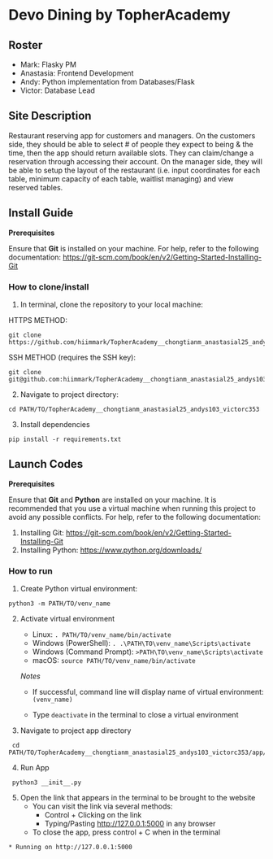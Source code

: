 # Devo Dining by TopherAcademy

## Roster
- Mark: Flasky PM
- Anastasia: Frontend Development
- Andy: Python implementation from Databases/Flask
- Victor: Database Lead

## Site Description

Restaurant reserving app for customers and managers. On the customers side, they should be able to select # of people they expect to being & the time, then the app should return available slots. They can claim/change a reservation through accessing their account. On the manager side, they will be able to setup the layout of the restaurant (i.e. input coordinates for each table, minimum capacity of each table, waitlist managing) and view reserved tables.

## Install Guide

**Prerequisites**

Ensure that **Git** is installed on your machine. For help, refer to the following documentation: https://git-scm.com/book/en/v2/Getting-Started-Installing-Git

### How to clone/install
1. In terminal, clone the repository to your local machine:

HTTPS METHOD:

```
git clone https://github.com/hiimmark/TopherAcademy__chongtianm_anastasial25_andys103_victorc353.git     
```

SSH METHOD (requires the SSH key):

```
git clone git@github.com:hiimmark/TopherAcademy__chongtianm_anastasial25_andys103_victorc353.git
```
2. Navigate to project directory:

```
cd PATH/TO/TopherAcademy__chongtianm_anastasial25_andys103_victorc353
```
3. Install dependencies

```
pip install -r requirements.txt
```

## Launch Codes

**Prerequisites**

Ensure that **Git** and **Python** are installed on your machine. It is recommended that you use a virtual machine when running this project to avoid any possible conflicts. For help, refer to the following documentation:
   1. Installing Git: https://git-scm.com/book/en/v2/Getting-Started-Installing-Git
   2. Installing Python: https://www.python.org/downloads/

### How to run

1. Create Python virtual environment:

```
python3 -m PATH/TO/venv_name
```

2. Activate virtual environment

   - Linux: `. PATH/TO/venv_name/bin/activate`
   - Windows (PowerShell): `. .\PATH\TO\venv_name\Scripts\activate`
   - Windows (Command Prompt): `>PATH\TO\venv_name\Scripts\activate`
   - macOS: `source PATH/TO/venv_name/bin/activate`

   *Notes*

   - If successful, command line will display name of virtual environment: `(venv_name) `

   - Type `deactivate` in the terminal to close a virtual environment

3. Navigate to project app directory

```
 cd PATH/TO/TopherAcademy__chongtianm_anastasial25_andys103_victorc353/app/
```

4. Run App

```
 python3 __init__.py
```
5. Open the link that appears in the terminal to be brought to the website
    - You can visit the link via several methods:
        - Control + Clicking on the link
        - Typing/Pasting http://127.0.0.1:5000 in any browser
    - To close the app, press control + C when in the terminal

```    
* Running on http://127.0.0.1:5000
```
